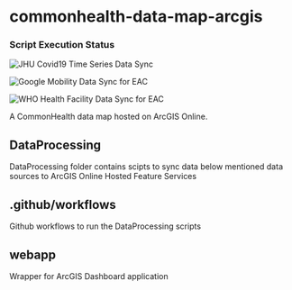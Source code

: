 # commonhealth-data-map-arcgis

### Script Execution Status
![JHU Covid19 Time Series Data Sync](https://github.com/the-commons-project/commonhealth-data-map-arcgis/workflows/JHU%20Covid19%20Time%20Series%20Data%20Sync/badge.svg)

![Google Mobility Data Sync for EAC](https://github.com/the-commons-project/commonhealth-data-map-arcgis/workflows/Google%20Mobility%20Data%20Sync%20for%20EAC/badge.svg)

![WHO Health Facility Data Sync for EAC](https://github.com/the-commons-project/commonhealth-data-map-arcgis/workflows/WHO%20Health%20Facility%20Data%20Sync%20for%20EAC/badge.svg)

A CommonHealth data map hosted on ArcGIS Online.

## DataProcessing

DataProcessing folder contains scipts to sync data below mentioned data sources to ArcGIS Online Hosted Feature Services

## .github/workflows

Github workflows to run the DataProcessing scripts

## webapp

Wrapper for ArcGIS Dashboard application
